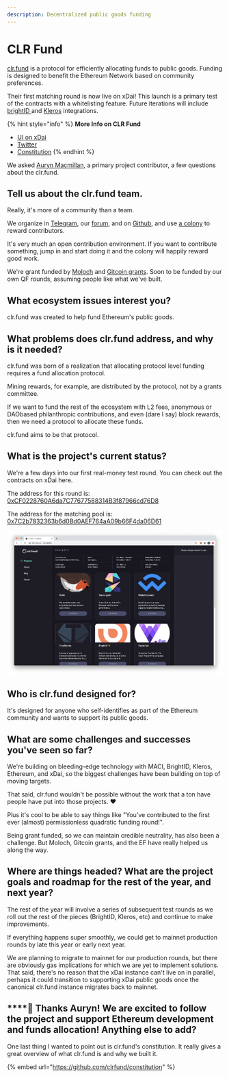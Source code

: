 ```yaml
---
description: Decentralized public goods funding
---
```


# CLR Fund

[clr.fund](http://clr.fund/) is a protocol for efficiently allocating funds to public goods. Funding is designed to benefit the Ethereum Network based on community preferences.

Their first matching round is now live on xDai! This launch is a primary test of the contracts with a whitelisting feature. Future iterations will include [brightID ](https://www.brightid.org/)and [Kleros](https://kleros.io/) integrations.

{% hint style="info" %}
**More Info on CLR Fund**

* [UI on xDai](clr-fund.md)
* [Twitter](https://twitter.com/clrfund)
* [Constitution](https://github.com/clrfund/constitution)
{% endhint %}

We asked [Auryn Macmillan](https://twitter.com/auryn\_macmillan), a primary project contributor, a few questions about the clr.fund.

## **Tell us about the clr.fund team.**

Really, it's more of a community than a team.

We organize in [Telegram](http://t.me/clrfund), our [forum](https://forum.clr.fund/), and on [Github](https://github.com/clrfund), and use [a colony](https://colony.io/colony/clr) to reward contributors.

It's very much an open contribution environment. If you want to contribute something, jump in and start doing it and the colony will happily reward good work.

We're grant funded by [Moloch](https://www.molochdao.com/) and [Gitcoin grants](https://gitcoin.co/grants/?). Soon to be funded by our own QF rounds, assuming people like what we've built.

## **What ecosystem issues interest you?**

clr.fund was created to help fund Ethereum's public goods.

## **What problems does clr.fund address, and why is it needed?**

clr.fund was born of a realization that allocating protocol level funding requires a fund allocation protocol.

Mining rewards, for example, are distributed by the protocol, not by a grants committee.

If we want to fund the rest of the ecosystem with L2 fees, anonymous or DAObased philanthropic contributions, and even (dare I say) block rewards, then we need a protocol to allocate these funds.

clr.fund aims to be that protocol.

## **What is the project's current status?**

We're a few days into our first real-money test round. You can check out the contracts on xDai here.

The address for this round is: [0xCF0228760A6da7C77677588314B3f87966cd76D8](https://blockscout.com/xdai/mainnet/address/0xCF0228760A6da7C77677588314B3f87966cd76D8/transactions)

The address for the matching pool is: [0x7C2b7832363b6d0Bd0AEF764aA09b66F4da06D61](https://blockscout.com/xdai/mainnet/address/0x7C2b7832363b6d0Bd0AEF764aA09b66F4da06D61/transactions)

![Find the UI at clr.fund or clrfund.eth](../../.gitbook/assets/clr.png)

## **Who is clr.fund designed for?**

It's designed for anyone who self-identifies as part of the Ethereum community and wants to support its public goods.

## **What are some challenges and successes you've seen so far?**

We're building on bleeding-edge technology with MACI, BrightID, Kleros, Ethereum, and xDai, so the biggest challenges have been building on top of moving targets.

That said, clr.fund wouldn't be possible without the work that a ton have people have put into those projects. ❤️

Plus it's cool to be able to say things like "You’ve contributed to the first ever (almost) permissionless quadratic funding round!".

Being grant funded, so we can maintain credible neutrality, has also been a challenge. But Moloch, Gitcoin grants, and the EF have really helped us along the way.

## **Where are things headed? What are the project goals and roadmap for the rest of the year, and next year?**

The rest of the year will involve a series of subsequent test rounds as we roll out the rest of the pieces (BrightID, Kleros, etc) and continue to make improvements.

If everything happens super smoothly, we could get to mainnet production rounds by late this year or early next year.

We are planning to migrate to mainnet for our production rounds, but there are obviously gas implications for which we are yet to implement solutions. That said, there's no reason that the xDai instance can't live on in parallel, perhaps it could transition to supporting xDai public goods once the canonical clr.fund instance migrates back to mainnet.

## \*\*\*\*🙏 **Thanks Auryn! We are excited to follow the project and support Ethereum development and funds allocation! Anything else to add?**

One last thing I wanted to point out is clr.fund's constitution. It really gives a great overview of what clr.fund is and why we built it.

{% embed url="https://github.com/clrfund/constitution" %}
